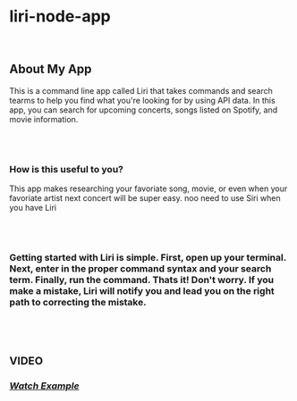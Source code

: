 # liri-node-app
<br/>

<h2>About My App</h2>

<p>This is a command line app called Liri that takes commands and search tearms to help you find what you're looking for by using API data. In this app, you can search for upcoming concerts, songs listed on Spotify, and movie information.</p>

<br/>
<br/>

<h3>How is this useful to you?</h3>

<p>This app makes researching your favoriate song, movie, or even when your favoriate artist next concert will be super easy. noo need to use Siri when you have Liri</p>

<br/>
<br/>

<h3><Getting Started</h3>

<p>Getting started with Liri is simple. First, open up your terminal. Next, enter in the proper command syntax and your search term. Finally, run the command. Thats it!
Don't worry. If you make a mistake, Liri will notify you and lead you on the right path to correcting the mistake.</p>

<br/>
<br/>

<h3>VIDEO</h3>

<h5><a href="https://drive.google.com/file/d/1deA-l6idvcd-vcMMkscJqhVGJifjc4s_/view">Watch Example</a></h5>